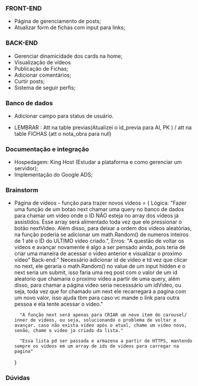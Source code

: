 ### FRONT-END
- Página de gerenciamento de posts;
- Atualizar form de fichas com input para links;

### BACK-END
- Gerenciar dinamicidade dos cards na home;
- Visualização de vídeos
- Publicação de Fichas;
- Adicionar comentários;
- Curtir posts;
- Sistema de seguir perfis;

### Banco de dados
- Adicionar campo para status de usuário.

- LEMBRAR : Att na table previas(Atualizei o id_previa para AI, PK ) / att na table FICHAS (att o nota_obra para null)

### Documentação e integração 
- Hospedagem: King Host (Estudar a plataforma e como gerenciar um servidor);
- Implementação do Google ADS;

### Brainstorm
- Página de vídeos - função para trazer novos videos = {
        Lógica: "Fazer uma função de um botao next chamar uma query no banco de dados para chamar um video onde o ID NÃO esteja no array dos vídeos já assistidos. Esse array será alimentado toda vez que ele pressionar o botão nextVideo. Além disso, para deixar a ordem dos vídeos aleatórias, na função poderia se adicionar um math.Random() de numeros inteiros de 1 até o ID do ULTIMO vídeo criado.",
        Erros: "A questão de voltar os vídeos e avançar novamente é algo a ser pensado ainda, pois teria de criar uma maneira de acessar o video anterior e visualizar o proximo vídeo"
        Back-end:" Necessário adicionar id de video e td vez que clicar no next, ele geraria o math.Random() no value de um input hidden e o next seria um submit, isso faria uma req post com o valor de um id aleatorio que chamaria o proximo video a partir de uma query, além disso, para chamar a página video seria necesssário um idVideo, ou seja, toda vez que for chamado um next ele recarregará a pagina com um novo valor, isso ajuda tbm para caso vc mande o link para outra pessoa e ela tente acessar o video."

        "A função next será apenas para CRIAR um novo item do carousel/ inner de videos, ou seja, solucionando o problema de voltar e avançar. caso não exista video após o atual, chame um video novo, senão, chame o video ja criado da lista."

        "Essa lista pd ser passada e armazena a partir de HTTPS, mantendo sempre os videos em um array de ids de videos para carregar na pagina"
    }

### Dúvidas
